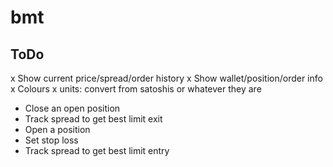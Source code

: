 # bmt

## ToDo
x Show current price/spread/order history
x Show wallet/position/order info
x Colours
x units: convert from satoshis or whatever they are
* Close an open position
 * Track spread to get best limit exit
* Open a position
 * Set stop loss
 * Track spread to get best limit entry
